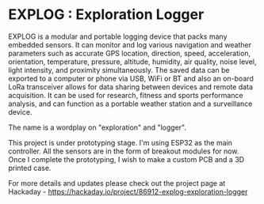 # EXPLOG : Exploration Logger
EXPLOG is a modular and portable logging device that packs many embedded sensors. It can monitor and log various navigation and weather parameters such as accurate GPS location, direction, speed, acceleration, orientation, temperature, pressure, altitude, humidity, air quality, noise level, light intensity, and proximity simultaneously. The saved data can be exported to a computer or phone via USB, WiFi or BT and also an on-board LoRa transceiver allows for data sharing between devices and remote data acquisition. It can be used for research, fitness and sports performance analysis, and can function as a portable weather station and a surveillance device. 

The name is a wordplay on "exploration" and "logger". 

This project is under prototyping stage. I'm using ESP32 as the main controller. All the sensors are in the form of breakout modules for now. Once I complete the prototyping, I wish to make a custom PCB and a 3D printed case.

For more details and updates please check out the project page at Hackaday - https://hackaday.io/project/86912-explog-exploration-logger
